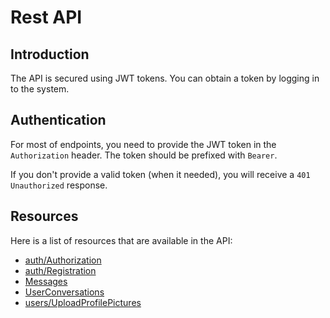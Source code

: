 # Rest API

## Introduction

The API is secured using JWT tokens. You can obtain a token by logging in to the system.

## Authentication

For most of endpoints, you need to provide the JWT token in the `Authorization` header. The token should be prefixed with `Bearer`.

If you don't provide a valid token (when it needed), you will receive a `401 Unauthorized` response.

## Resources

Here is a list of resources that are available in the API:

- [auth/Authorization](resources/auth/authorization.md)
- [auth/Registration](resources/auth/registration.md)
- [Messages](resources/messages.md)
- [UserConversations](resources/user_conversations.md)
- [users/UploadProfilePictures](resources/users/upload_profile_pictures.md)
